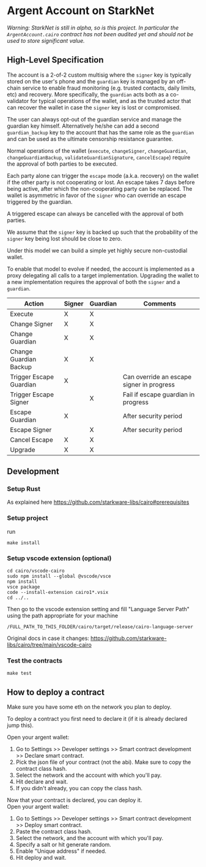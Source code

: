 # Argent Account on StarkNet

*Warning: StarkNet is still in alpha, so is this project. In particular the `ArgentAccount.cairo` contract has not been audited yet and should not be used to store significant value.*

## High-Level Specification

The account is a 2-of-2 custom multisig where the `signer` key is typically stored on the user's phone and the `guardian` key is managed by an off-chain service to enable fraud monitoring (e.g. trusted contacts, daily limits, etc) and recovery. More specifically, the `guardian` acts both as a co-validator for typical operations of the wallet, and as the trusted actor that can recover the wallet in case the `signer` key is lost or compromised.

The user can always opt-out of the guardian service and manage the guardian key himself. Alternatively he/she can add a second `guardian_backup` key to the account that has the same role as the `guardian` and can be used as the ultimate censorship resistance guarantee.

Normal operations of the wallet (`execute`, `changeSigner`, `changeGuardian`, `changeGuardianBackup`, `validateGuardianSignature`, `cancelEscape`) require the approval of both parties to be executed.

Each party alone can trigger the `escape` mode (a.k.a. recovery) on the wallet if the other party is not cooperating or lost. An escape takes 7 days before being active, after which the non-cooperating party can be replaced.
The wallet is asymmetric in favor of the `signer` who can override an escape triggered by the guardian.

A triggered escape can always be cancelled with the approval of both parties.

We assume that the `signer` key is backed up such that the probability of the `signer` key being lost should be close to zero.

Under this model we can build a simple yet highly secure non-custodial wallet.

To enable that model to evolve if needed, the account is implemented as a proxy delegating all calls to a target implementation. Upgrading the wallet to a new implementation requires the approval of both the `signer` and a `guardian`.

| Action | Signer | Guardian | Comments |
|--------|--------|----------|----------|
| Execute | X | X | |
| Change Signer | X | X | |
| Change Guardian | X | X | |
| Change Guardian Backup | X | X | |
| Trigger Escape Guardian | X | | Can override an escape signer in progress |
| Trigger Escape Signer | | X | Fail if escape guardian in progress |
| Escape Guardian | X | | After security period |
| Escape Signer | | X | After security period |
| Cancel Escape | X | X | |
| Upgrade | X | X | |

## Development

### Setup Rust

As explained here https://github.com/starkware-libs/cairo#prerequisites

### Setup project

run
```
make install
```

### Setup vscode extension (optional)

```
cd cairo/vscode-cairo
sudo npm install --global @vscode/vsce
npm install
vsce package
code --install-extension cairo1*.vsix
cd ../..
```


Then go to the vscode extension setting and fill "Language Server Path" using the path appropriate for your machine
```
/FULL_PATH_TO_THIS_FOLDER/cairo/target/release/cairo-language-server
```


Original docs in case it changes: https://github.com/starkware-libs/cairo/tree/main/vscode-cairo

### Test the contracts
```
make test
```

## How to deploy a contract

Make sure you have some eth on the network you plan to deploy. 

To deploy a contract you first need to declare it (if it is already declared jump this).  


Open your argent wallet:  
1. Go to Settings >> Developer settings >> Smart contract development >> Declare smart contract.  
2. Pick the json file of your contract (not the abi). Make sure to copy the contract class hash.  
3. Select the network and the account with which you'll pay.  
4. Hit declare and wait.
5. If you didn't already, you can copy the class hash.

Now that your contract is declared, you can deploy it.  
Open your argent wallet:
1. Go to Settings >> Developer settings >> Smart contract development >> Deploy smart contract.  
2. Paste the contract class hash.  
3. Select the network, and the account with which you'll pay.
4. Specify a salt or hit generate random.
5. Enable "Unique address" if needed.
6. Hit deploy and wait.